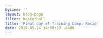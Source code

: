 ```yaml
---
byLine: ''
layout: blog-page
filter: basketball
title: 'Final day of Training Camp: Recap'
date: 2018-05-24 14:58:59 -0400
---
```

